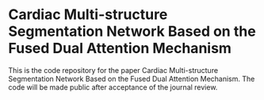 # Cardiac Multi-structure Segmentation Network Based on the Fused Dual Attention Mechanism
This is the code repository for the paper Cardiac Multi-structure Segmentation Network Based on the Fused Dual Attention Mechanism. The code will be made public after acceptance of the journal review.
